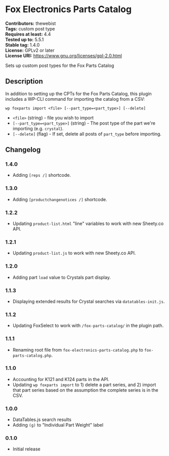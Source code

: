 # Fox Electronics Parts Catalog #
**Contributors:** thewebist  
**Tags:** custom post type  
**Requires at least:** 4.4  
**Tested up to:** 5.5.1  
**Stable tag:** 1.4.0  
**License:** GPLv2 or later  
**License URI:** https://www.gnu.org/licenses/gpl-2.0.html  

Sets up custom post types for the Fox Parts Catalog

## Description ##

In addition to setting up the CPTs for the Fox Parts Catalog, this plugin includes a WP-CLI command for importing the catalog from a CSV:

`wp foxparts import <file> [--part_type=<part_type>] [--delete]`

* `<file>` (string) - file you wish to import
* `[--part_type=<part_type>]` (string) - The post type of the part we're importing (e.g. `crystal`).
* `[--delete]` (flag) - If set, delete all posts of `part_type` before importing.

## Changelog ##

### 1.4.0 ###
* Adding `[reps /]` shortcode.

### 1.3.0 ###
* Adding `[productchangenotices /]` shortcode.

### 1.2.2 ###
* Updating `product-list.html` "line" variables to work with new Sheety.co API.

### 1.2.1 ###
* Updating `product-list.js` to work with new Sheety.co API.

### 1.2.0 ###
* Adding part `load` value to Crystals part display.

### 1.1.3 ###
* Displaying extended results for Crystal searches via `datatables-init.js`.

### 1.1.2 ###
* Updating FoxSelect to work with `/fox-parts-catalog/` in the plugin path.

### 1.1.1 ###
* Renaming root file from `fox-electronics-parts-catalog.php` to `fox-parts-catalog.php`.

### 1.1.0 ###
* Accounting for K121 and K124 parts in the API.
* Updating `wp foxparts import` to 1) delete a part series, and 2) import that part series based on the assumption the complete series is in the CSV.

### 1.0.0 ###
* DataTables.js search results
* Adding `(g)` to "Individual Part Weight" label

### 0.1.0 ###
* Initial release
